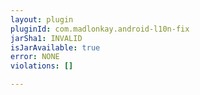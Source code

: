 ```yaml
---
layout: plugin
pluginId: com.madlonkay.android-l10n-fix
jarSha1: INVALID
isJarAvailable: true
error: NONE
violations: []

---
```

